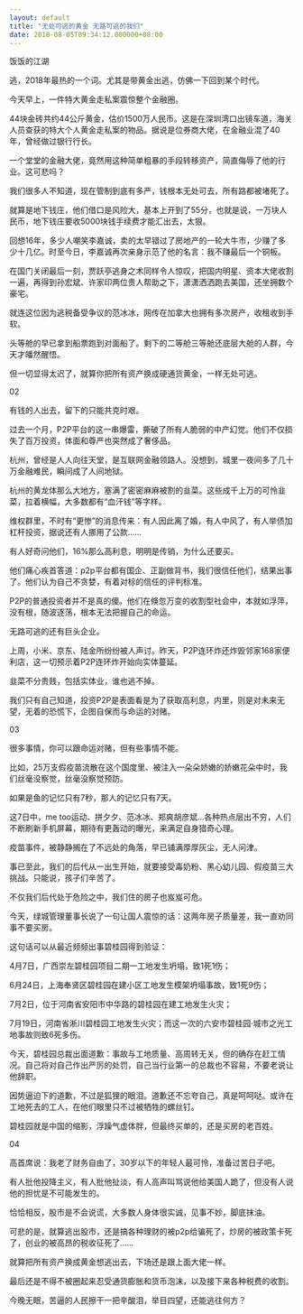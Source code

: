 ```yaml
---
layout: default
title: "无处可逃的黄金 无路可逃的我们"
date: 2018-08-05T09:34:12.000000+08:00
---
```


饭饭的江湖

逃，2018年最热的一个词。尤其是带黄金出逃，仿佛一下回到某个时代。

今天早上，一件特大黄金走私案震惊整个金融圈。

44块金砖共约44公斤黄金，估价1500万人民币。这是在深圳湾口出镜车道，海关人员查获的特大个人黄金走私案的物品。据说是位券商大佬，在金融业混了40年，曾经做过银行行长。

一个堂堂的金融大佬，竟然用这种简单粗暴的手段转移资产，简直侮辱了他的行业。这可悲吗？

我们很多人不知道，现在管制到底有多严，钱根本无处可去，所有路都被堵死了。

就算是地下钱庄，他们借口是风险大，基本上开到了55分，也就是说，一万块人民币，地下钱庄要收5000块钱手续费才能汇出去，太狠。

回想16年，多少人嘲笑李嘉诚，卖的太早错过了房地产的一轮大牛市，少赚了多少十几亿。时至今日，李嘉诚再次亲身示范了他的名言：我不赚最后一个铜板。

在国门关闭最后一刻，贾跃亭逃身之术同样令人惊叹，把国内明星、资本大佬收割一遍，再得到孙宏斌、许家印两位贵人帮助之下，潇潇洒洒跑去美国，还坐拥数个豪宅。

就连这位因为逃税备受争议的范冰冰，网传在加拿大也拥有多次房产，收租收到手软。

头等舱的早已拿到船票跑到对面船了。剩下的二等舱三等舱还底层大舱的人群，今天才皤然醒悟。

但一切显得太迟了，就算你把所有资产换成硬通货黄金，一样无处可逃。

02

有钱的人出去，留下的只能共克时艰。

过去一个月，P2P平台的这一串爆雷，撕破了所有人脆弱的中产幻觉。他们不仅损失了百万投资，体面和尊严也突然成了奢侈品。

杭州，曾经是人人向往天堂，是互联网金融领路人。没想到，城里一夜间多了几十万金融难民，瞬间成了人间地狱。

杭州的黄龙体那么大地方，塞满了密密麻麻被割的韭菜。这些成千上万的可怜韭菜，拉着横幅，大多数都有“血汗钱”等字样。

维权群里，不时有“更惨”的消息传来：有人因此离了婚，有人中风了，有人举债加杠杆投资，据说还有人挪用了公款……

有人好奇问他们，16%那么高利息，明明是传销，为什么还要买。

他们痛心疾首答道：p2p平台都有国企、正副做背书，我们很信任他们，结果出事了。他们认为自己不贪婪，有着对标的信任的评判标准。

P2P的普通投资者并不是真的傻。他们在倏忽万变的收割型社会中，本就如浮萍，没有根，随波逐荡，根本无法把握自己的命运。

无路可逃的还有巨头企业。

上周，小米、京东、陆金所纷纷被人声讨。昨天，P2P连环炸还炸毁邻家168家便利店，这一切预示着P2P连环炸开始向实体蔓延。

韭菜不分贵贱，包括实体业，谁也逃不掉。

我们只有自己知道，投资P2P是表面看是为了获取高利息，内里，则是对未来无望，无着的恐慌下，企图自保而与命运的对赌。

03

很多事情，你可以跟命运对赌，但有些事情不能。

比如，25万支假疫苗流散在这个国度里、被注入一朵朵娇嫩的娇嫩花朵中时，我们丝毫没察觉，丝毫没察觉预防。

如果是鱼的记忆只有7秒，那人的记忆只有7天。

这7日中，me too运动、拼夕夕、范冰冰、郑爽胡彦斌…各种热点层出不穷，人们不断刷新手机屏幕，期待有更轰动的曝光，来满足自身猎奇心理。

疫苗事件，被静静搁在了不远处的角落，早已铺满厚厚灰尘，无人问津。

事已至此，我们的后代从一出生开始，就要接受毒奶粉、黑心幼儿园、假疫苗三大挑战。只能说，孩子们辛苦了。

不仅我们后代处于危险之中，我们住的房子也岌岌可危。

今天，绿城管理董事长说了一句让国人震惊的话：这两年房子质量差，我一直劝同事不要买房。

这句话可以从最近频频出事碧桂园得到验证：

4月7日，广西崇左碧桂园项目二期一工地发生坍塌，致1死1伤；

6月24日，上海奉贤区碧桂园在建小区工地发生模架坍塌事故，致1死9伤；

7月2日，位于河南省安阳市中华路的碧桂园在建工地发生火灾；

7月19日，河南省淅川碧桂园工地发生火灾；而这一次的六安市碧桂园·城市之光工地事故则致6死多伤。

今天，碧桂园总裁出面道歉：事故与工地质量、高周转无关，但的确存在赶工情况。自己将对自己作出严厉的处罚，自己当行业第一的总裁也不容易，不要老说让他辞职。

因势逼迫下的道歉，不过是狐狸的眼泪。道歉还不忘夸自己，真是呵呵哒。或许在工地死去的工人，在他们眼里只不过被牺牲的螺丝钉。

碧桂园就是中国的缩影，浮躁气虚体胖，但最终买单的，还是买房的老百姓。

04

高首席说：我老了财务自由了，30岁以下的年轻人最可怜，准备过苦日子吧。

有人批他投降主义，有人批他扯淡，有人高声叫骂说他给美国人跪了，但没有人说他的担忧是不可能发生的。

恰恰相反，股市是不会说谎，大多数人身体很实诚，见事不妙，脚底抹油。

可悲的是，就算逃出股市，还是搞各种理财的被p2p给骗死了，炒房的被政策卡死了，创业的被高昂的税收征死了……

就算把所有资产换成黄金想逃出去，下场还是跟上面大佬一样。

最后还是不得不被圈起来忍受通货膨胀和货币泡沫，以及接下来各种税费的收割。

今晚无眠，苦逼的人民擦干一把辛酸泪，举目四望，还能逃往何方？

